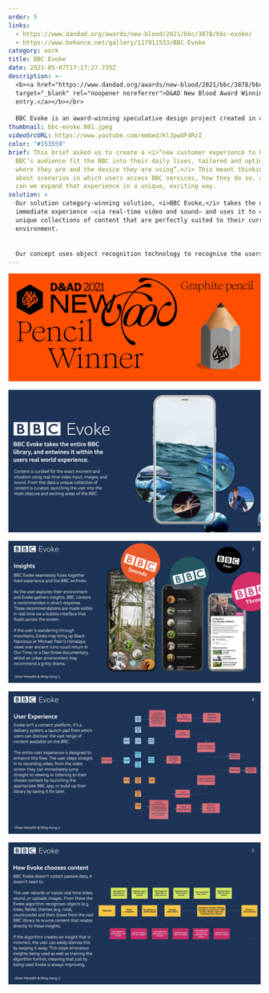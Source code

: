 ```yaml
---
order: 5
links:
  - https://www.dandad.org/awards/new-blood/2021/bbc/3878/bbc-evoke/
  - https://www.behance.net/gallery/117911533/BBC-Evoke
category: work
title: BBC Evoke
date: 2021-05-07T17:17:27.735Z
description: >-
  <b><a href="https://www.dandad.org/awards/new-blood/2021/bbc/3878/bbc-evoke/"
  target="_blank" rel="noopener noreferrer">D&AD New Blood Award Winning
  entry.</a></b></br>

  BBC Evoke is an award-winning speculative design project created in collaboration with <a href="http://behance.net/minghong_peter_li/projects" target="_blank" rel="noopener noreferrer">Ming-Hong Li</a>, winner of 2021 D&AD New Blood award for the brief set by the BBC. 
thumbnail: bbc-evoke.001.jpeg
videoSrcURL: https://www.youtube.com/embed/KlJpwUF4RzI
color: "#153559"
brief: This brief asked us to create a <i>“new customer experience to help the
  BBC’s audience fit the BBC into their daily lives, tailored and optimised to
  where they are and the device they are using”.</i> This meant thinking deeply
  about scenarios in which users access BBC services, how they do so, and how
  can we expand that experience in a unique, exciting way.
solution: >
  Our solution category-winning solution, <i>BBC Evoke,</i> takes the users
  immediate experience —via real-time video and sound— and uses it to curate
  unique collections of content that are perfectly suited to their current
  environment. 


  Our concept uses object recognition technology to recognise the users' environment and select BBC content that relates specifically to those observations. This experience is transparent; the user is always given feedback on how their content is being curated, avoiding the need for intrusive data collection.
---
```



![](kitemarks_2021-05.jpg)

![BBC Evoke introduction](bbc-evoke.002.jpeg "BBC Evoke introduction")

![BBC Evoke research insights](bbc-evoke.003.jpeg "BBC Evoke research insights")

![BBC Evoke user experience](bbc-evoke.004.jpeg "BBC Evoke user experience")

![A diagram explaining how BBC Evoke uses data](bbc-evoke.005.jpeg "A diagram explaining how BBC Evoke uses data")